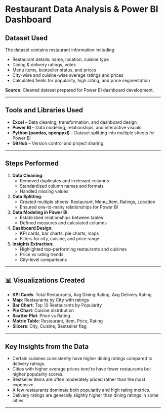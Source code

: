 # Restaurant Data Analysis & Power BI Dashboard

##  Dataset Used
The dataset contains restaurant information including:
- Restaurant details: name, location, cuisine type
- Dining & delivery ratings, votes
- Menu items, bestseller status, and prices
- City-wise and cuisine-wise average ratings and prices
- Calculated fields for popularity, high rating, and price segmentation

**Source**: Cleaned dataset prepared for Power BI dashboard development.

---

##  Tools and Libraries Used
- **Excel** – Data cleaning, transformation, and dashboard design
- **Power BI** – Data modeling, relationships, and interactive visuals
- **Python (pandas, openpyxl)** – Dataset splitting into multiple sheets for Power BI
- **GitHub** – Version control and project sharing

---

##  Steps Performed
1. **Data Cleaning**:
   - Removed duplicates and irrelevant columns
   - Standardized column names and formats
   - Handled missing values
2. **Data Splitting**:
   - Created multiple sheets: Restaurant, Menu_Item, Ratings, Location
   - Ensured one-to-many relationships for Power BI
3. **Data Modeling in Power BI**:
   - Established relationships between tables
   - Defined measures and calculated columns
4. **Dashboard Design**:
   - KPI cards, bar charts, pie charts, maps
   - Filters for city, cuisine, and price range
5. **Insights Extraction**:
   - Highlighted top-performing restaurants and cuisines
   - Price vs rating trends
   - City-level comparisons

---

## 📊 Visualizations Created
- **KPI Cards**: Total Restaurants, Avg Dining Rating, Avg Delivery Rating
- **Map**: Restaurants by City with ratings
- **Bar Chart**: Top 10 Restaurants by Popularity
- **Pie Chart**: Cuisine distribution
- **Scatter Plot**: Price vs Rating
- **Matrix Table**: Restaurant, Item, Price, Rating
- **Slicers**: City, Cuisine, Bestseller flag

---

##  Key Insights from the Data
- Certain cuisines consistently have higher dining ratings compared to delivery ratings.
- Cities with higher average prices tend to have fewer restaurants but higher popularity scores.
- Bestseller items are often moderately priced rather than the most expensive.
- A few restaurants dominate both popularity and high rating metrics.
- Delivery ratings are generally slightly higher than dining ratings in some cities.

----
